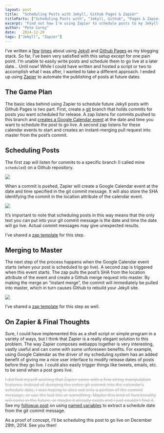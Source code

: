 ```yaml
---
layout: post
title:  "Scheduling Posts with Jekyll, Github Pages & Zapier"
titleParts: ["Scheduling Posts with", "Jekyll, Github", "Pages & Zapier"]
excerpt: "Find out how I'm using Zapier to schedule posts to my Jekyll-powered blog hosted on Github Pages!"
author: "Pete Corey"
date:   2014-12-29
tags: ["Jekyll", "Zapier"]
---
```


I’ve written a [few](http://1pxsolidtomato.com/2014/08/27/prismjs-on-github-pages/) [times](http://1pxsolidtomato.com/2014/08/28/jekyll-less-gruntfile/) about using [Jekyll](http://jekyllrb.com/) and [Github Pages](https://pages.github.com/) as my blogging stack. So far, I’ve been very satisfied with this setup except for one pain point. I’m unable to easily write posts and schedule them to go live at a later date… Until now! While I could have written and hosted a script or two to accomplish what I was after, I wanted to take a different approach. I ended up using [Zapier](https://zapier.com/app/dashboard) to automate the publishing of posts at future dates.

## The Game Plan

The basic idea behind using Zapier to schedule future Jekyll posts with Github Pages is two part. First, create a [git](http://git-scm.com/) branch that holds commits for posts you want scheduled for release. A zap listens for commits pushed to this branch and [creates a Google Calendar event](https://zapier.com/help/advanced-tips/#delaying-zaps-with-google-calendar) at the date and time you want to schedule the post to go live. A second zap listens for these calendar events to start and creates an instant-merging pull request into master from the post’s commit.

## Scheduling Posts

The first zap will listen for commits to a specific branch (I called mine <code class="language-*">scheduled</code>) on a Github repository.

<img style="max-width: 100%" src="http://i.imgur.com/dqZWD8e.png">

When a commit is pushed, Zapier will create a Google Calendar event at the date and time specified in the git commit message. It will also store the SHA identifying the commit in the location attribute of the calendar event.

<img style="max-width: 100%" src="http://i.imgur.com/zRaXWkT.png">

It’s important to note that scheduling posts in this way means that the only text you can put into your git commit message is the date and time the date will go live. Actual commit messages may give unexpected results.

I’ve shared a [zap template](http://zpr.io/qdZv) for this step.

## Merging to Master

The next step of the process happens when the Google Calendar event starts (when your post is scheduled to go live). A second zap is triggered when this event starts. The zap pulls the post’s SHA from the location attribute of the event and create a Github merge request into master. By making the merge an “instant merge”, the commit will immediately be pulled into master, which in turn causes Github to rebuild your Jekyll site.

<img style="max-width: 100%" src="http://i.imgur.com/xno7K7h.png">

I’ve shared a [zap template](http://zpr.io/qdj6) for this step as well.

## On Zapier & Final Thoughts

Sure, I could have implemented this as a shell script or simple program in a variety of ways, but I think that Zapier is a really elegant solution to this problem. The way Zapier composes webapps together is very interesting, vastly useful and can come with some unforeseen benefits. For example, using Google Calendar as the driver of my scheduling system has an added benefit of giving me a nice user interface to modify release dates of posts before they go live. I could also easily trigger things like tweets, emails, etc. to be send when a post goes live.

<span style="text-decoration: line-through; color: #aaa">I did find myself wishing that Zapier came with a few string manipulation features. Instead of dumping the entire git commit into the calendar’s schedule date, I was hoping to slice out only a portion of the commit message, or use the last line or something. Maybe this kind of functionality will come in the future, or maybe it already exists and I just couldn’t find it.</span> See my [followup post](/blog/2015/01/05/zapier-named-variables-scheduling-posts-part-2/) on using [named variables](https://zapier.com/help/named-variables/) to extract a schedule date from the git commit message.

As a proof of concept, I’ll be scheduling this post to go live on December 29th, 2014. See you then!
